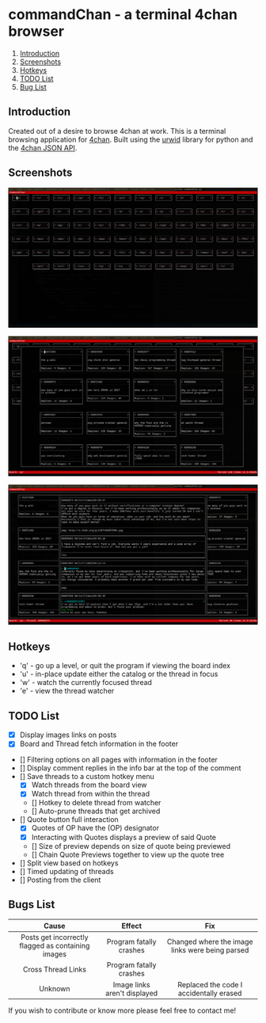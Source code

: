 # commandChan - a terminal 4chan browser

1. [Introduction](#introduction)
2. [Screenshots](#screenshots)
3. [Hotkeys](#hotkeys)
4. [TODO List](#todoList)
5. [Bug List](#bugList)

## Introduction <a name="introduction"></a>

Created out of a desire to browse 4chan at work.
This is a terminal browsing application for [4chan](https://www.4chan.org/).
Built using the [urwid](https://github.com/urwid/urwid/) library for python and the [4chan JSON API](https://github.com/4chan/4chan-API).

## Screenshots <a name="screenshots"></a>

![Board Index](./screenshots/boardIndex.png?raw=true "Board Index")

![Board View](./screenshots/boardView.png?raw=true "Board View")

![Thread View](./screenshots/threadView.png?raw=true "Thread View")

## Hotkeys <a name="hotkeys"></a>

- 'q' - go up a level, or quit the program if viewing the board index
- 'u' - in-place update either the catalog or the thread in focus
- 'w' - watch the currently focused thread
- 'e' - view the thread watcher

## TODO List <a name="todoList"></a>

- [X] Display images links on posts
- [X] Board and Thread fetch information in the footer
- [] Filtering options on all pages with information in the footer
- [] Display comment replies in the info bar at the top of the comment
- [] Save threads to a custom hotkey menu
    - [X] Watch threads from the board view
    - [X] Watch thread from within the thread
    - [] Hotkey to delete thread from watcher
    - [] Auto-prune threads that get archived
- [] Quote button full interaction
    - [X] Quotes of OP have the (OP) designator
    - [X] Interacting with Quotes displays a preview of said Quote
    - [] Size of preview depends on size of quote being previewed
    - [] Chain Quote Previews together to view up the quote tree
- [] Split view based on hotkeys
- [] Timed updating of threads
- [] Posting from the client


## Bugs List <a name="bugList"></a>

| Cause                                              | Effect                       | Fix
|:--------------------------------------------------:|:----------------------------:|:--------------------------------:|
| Posts get incorrectly flagged as containing images | Program fatally crashes      | Changed where the image links were being parsed|
| Cross Thread Links                                 | Program fatally crashes      |                                  |
| Unknown                                            | Image links aren't displayed | Replaced the code I accidentally erased|


If you wish to contribute or know more please feel free to contact me!
